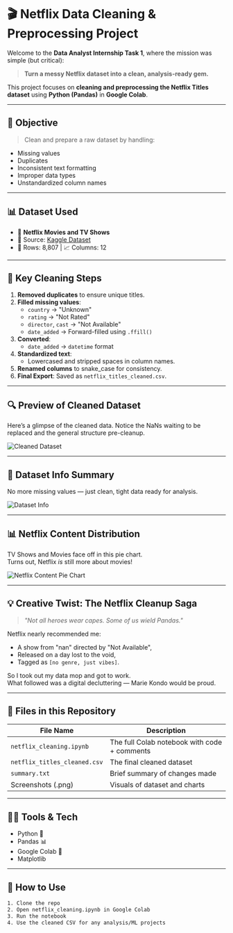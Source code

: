 # 🎬 Netflix Data Cleaning & Preprocessing Project

Welcome to the **Data Analyst Internship Task 1**, where the mission was simple (but critical):  
> **Turn a messy Netflix dataset into a clean, analysis-ready gem.**

This project focuses on **cleaning and preprocessing the Netflix Titles dataset** using **Python (Pandas)** in **Google Colab**.

---

## 🧠 Objective

> Clean and prepare a raw dataset by handling:
- Missing values  
- Duplicates  
- Inconsistent text formatting  
- Improper data types  
- Unstandardized column names

---

## 📊 Dataset Used

- 📁 **Netflix Movies and TV Shows**
- 📌 Source: [Kaggle Dataset](https://www.kaggle.com/datasets/shivamb/netflix-shows)
- 🔢 Rows: 8,807 | 📈 Columns: 12

---

## 🚀 Key Cleaning Steps

1. **Removed duplicates** to ensure unique titles.
2. **Filled missing values**:
   - `country` → "Unknown"
   - `rating` → "Not Rated"
   - `director`, `cast` → "Not Available"
   - `date_added` → Forward-filled using `.ffill()`
3. **Converted**:
   - `date_added` → `datetime` format
4. **Standardized text**:
   - Lowercased and stripped spaces in column names.
5. **Renamed columns** to snake_case for consistency.
6. **Final Export**: Saved as `netflix_titles_cleaned.csv`.

---

## 🔍 Preview of Cleaned Dataset

Here’s a glimpse of the cleaned data. Notice the NaNs waiting to be replaced and the general structure pre-cleanup.

![Cleaned Dataset]("Screenshot%%2025-06-23%130642.png")

---

## 🧾 Dataset Info Summary

No more missing values — just clean, tight data ready for analysis.

![Dataset Info]("Screenshot%2025-06-23%130657.png")

---

## 📊 Netflix Content Distribution

TV Shows and Movies face off in this pie chart.  
Turns out, Netflix *is* still more about movies!

![Netflix Content Pie Chart]("Screenshot%2025-06-23%130706.png")

---

## 💡 Creative Twist: The Netflix Cleanup Saga

> *"Not all heroes wear capes. Some of us wield Pandas."*

Netflix nearly recommended me:
- A show from "nan" directed by "Not Available",
- Released on a day lost to the void,
- Tagged as `[no genre, just vibes]`.

So I took out my data mop and got to work.  
What followed was a digital decluttering — Marie Kondo would be proud.

---

## 📁 Files in this Repository

| File Name                     | Description                                    |
|------------------------------|------------------------------------------------|
| `netflix_cleaning.ipynb`     | The full Colab notebook with code + comments  |
| `netflix_titles_cleaned.csv` | The final cleaned dataset                     |
| `summary.txt`                | Brief summary of changes made                 |
| Screenshots (.png)           | Visuals of dataset and charts                 |

---

## 👩‍💻 Tools & Tech

- Python 🐍  
- Pandas 📊  
- Google Colab 🧠  
- Matplotlib 

---

## 🔗 How to Use

```bash
1. Clone the repo
2. Open netflix_cleaning.ipynb in Google Colab
3. Run the notebook
4. Use the cleaned CSV for any analysis/ML projects

